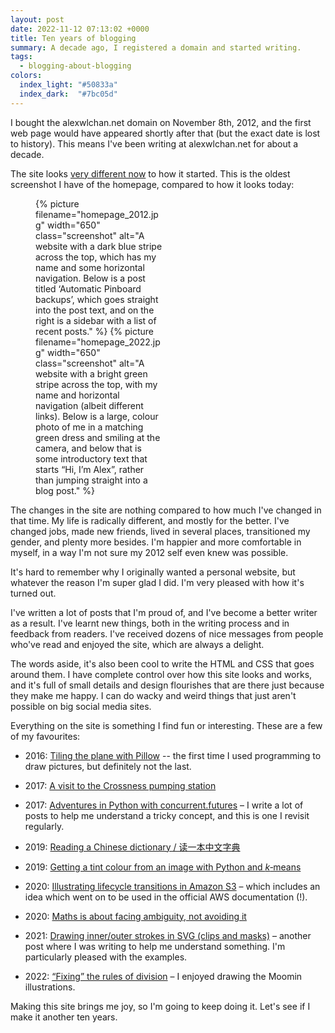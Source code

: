 ```yaml
---
layout: post
date: 2022-11-12 07:13:02 +0000
title: Ten years of blogging
summary: A decade ago, I registered a domain and started writing.
tags:
  - blogging-about-blogging
colors:
  index_light: "#50833a"
  index_dark:  "#7bc05d"
---
```


<!-- Summary card based on https://pixabay.com/photos/card-game-cards-ten-heart-813/ -->

I bought the alexwlchan.net domain on November 8th, 2012, and the first web page would have appeared shortly after that (but the exact date is lost to history).
This means I've been writing at alexwlchan.net for about a decade.

The site looks [very different now](/about-the-site/) to how it started.
This is the oldest screenshot I have of the homepage, compared to how it looks today:

<style>
  .screenshot_grid {
    display: grid;
    grid-template-columns: calc(50% - 0.5em) calc(50% - 0.5em);
    grid-gap: 1em;
  }

  @media screen and (max-width: 500px) {
    .screenshot_grid {
      grid-template-columns: auto;
    }
  }
</style>

<figure class="screenshot_grid">
  {%
    picture
    filename="homepage_2012.jpg"
    width="650"
    class="screenshot"
    alt="A website with a dark blue stripe across the top, which has my name and some horizontal navigation. Below is a post titled ‘Automatic Pinboard backups’, which goes straight into the post text, and on the right is a sidebar with a list of recent posts."
  %}
  {%
    picture
    filename="homepage_2022.jpg"
    width="650"
    class="screenshot"
    alt="A website with a bright green stripe across the top, with my name and horizontal navigation (albeit different links). Below is a large, colour photo of me in a matching green dress and smiling at the camera, and below that is some introductory text that starts “Hi, I’m Alex”, rather than jumping straight into a blog post."
  %}
</figure>

The changes in the site are nothing compared to how much I've changed in that time.
My life is radically different, and mostly for the better.
I've changed jobs, made new friends, lived in several places, transitioned my gender, and plenty more besides.
I'm happier and more comfortable in myself, in a way I'm not sure my 2012 self even knew was possible.

<!-- I've written about 376 posts, and just over 323,000 words.
(Like the date, the exact numbers are fuzzy.
I've deleted a handful of posts, and there may be some quoted material in that word count.) -->

It's hard to remember why I originally wanted a personal website, but whatever the reason I'm super glad I did.
I'm very pleased with how it's turned out.

I've written a lot of posts that I'm proud of, and I've become a better writer as a result.
I've learnt new things, both in the writing process and in feedback from readers.
I've received dozens of nice messages from people who've read and enjoyed the site, which are always a delight.

The words aside, it's also been cool to write the HTML and CSS that goes around them.
I have complete control over how this site looks and works, and it's full of small details and design flourishes that are there just because they make me happy.
I can do wacky and weird things that just aren't possible on big social media sites.

Everything on the site is something I find fun or interesting.
These are a few of my favourites:

*   2016: [Tiling the plane with Pillow](/2016/tiling-the-plane-with-pillow/) -- the first time I used programming to draw pictures, but definitely not the last.

*   2017: [A visit to the Crossness pumping station](/2017/crossness-pumping-station/)

*   2017: [Adventures in Python with concurrent.futures](/2019/adventures-with-concurrent-futures/) – I write a lot of posts to help me understand a tricky concept, and this is one I revisit regularly.

*   2019: [Reading a Chinese dictionary / 读一本中文字典](/2019/reading-a-chinese-dictionary/)

*   2019: [Getting a tint colour from an image with Python and *k*‑means](/2019/finding-tint-colours-with-k-means/)

*   2020: [Illustrating lifecycle transitions in Amazon S3](/2020/illustrating-lifecycle-transitions-in-amazon-s3/) – which includes an idea which went on to be used in the official AWS documentation (!).

*   2020: [Maths is about facing ambiguity, not avoiding it](/2020/maths-is-about-facing-ambiguity-not-avoiding-it/)

*   2021: [Drawing inner/outer strokes in SVG (clips and masks)](/2021/inner-outer-strokes-svg/) – another post where I was writing to help me understand something.
    I'm particularly pleased with the examples.

*   2022: [“Fixing” the rules of division](/2022/moomin-mathematics/) – I enjoyed drawing the Moomin illustrations.

Making this site brings me joy, so I'm going to keep doing it.
Let's see if I make it another ten years.
